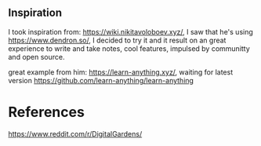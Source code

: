 
## Inspiration

I took inspiration from: https://wiki.nikitavoloboev.xyz/, I saw that he's using https://www.dendron.so/, I decided to try it and it result on an great experience to write and take notes, cool features, impulsed by communitty and open source.

great example from him: https://learn-anything.xyz/, waiting for latest version https://github.com/learn-anything/learn-anything

# References

https://www.reddit.com/r/DigitalGardens/
